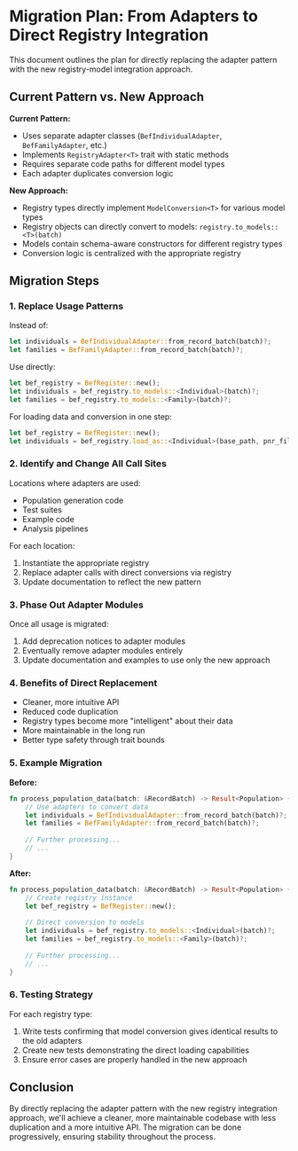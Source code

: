 # Migration Plan: From Adapters to Direct Registry Integration

This document outlines the plan for directly replacing the adapter pattern with the new registry-model integration approach.

## Current Pattern vs. New Approach

**Current Pattern:**
- Uses separate adapter classes (`BefIndividualAdapter`, `BefFamilyAdapter`, etc.)
- Implements `RegistryAdapter<T>` trait with static methods
- Requires separate code paths for different model types
- Each adapter duplicates conversion logic

**New Approach:**
- Registry types directly implement `ModelConversion<T>` for various model types
- Registry objects can directly convert to models: `registry.to_models::<T>(batch)`
- Models contain schema-aware constructors for different registry types
- Conversion logic is centralized with the appropriate registry

## Migration Steps

### 1. Replace Usage Patterns

Instead of:
```rust
let individuals = BefIndividualAdapter::from_record_batch(batch)?;
let families = BefFamilyAdapter::from_record_batch(batch)?;
```

Use directly:
```rust
let bef_registry = BefRegister::new();
let individuals = bef_registry.to_models::<Individual>(batch)?;
let families = bef_registry.to_models::<Family>(batch)?;
```

For loading data and conversion in one step:
```rust
let bef_registry = BefRegister::new();
let individuals = bef_registry.load_as::<Individual>(base_path, pnr_filter)?;
```

### 2. Identify and Change All Call Sites

Locations where adapters are used:
- Population generation code
- Test suites
- Example code
- Analysis pipelines

For each location:
1. Instantiate the appropriate registry
2. Replace adapter calls with direct conversions via registry
3. Update documentation to reflect the new pattern

### 3. Phase Out Adapter Modules

Once all usage is migrated:
1. Add deprecation notices to adapter modules
2. Eventually remove adapter modules entirely
3. Update documentation and examples to use only the new approach

### 4. Benefits of Direct Replacement

- Cleaner, more intuitive API
- Reduced code duplication
- Registry types become more "intelligent" about their data
- More maintainable in the long run
- Better type safety through trait bounds

### 5. Example Migration

**Before:**
```rust
fn process_population_data(batch: &RecordBatch) -> Result<Population> {
    // Use adapters to convert data
    let individuals = BefIndividualAdapter::from_record_batch(batch)?;
    let families = BefFamilyAdapter::from_record_batch(batch)?;
    
    // Further processing...
    // ...
}
```

**After:**
```rust
fn process_population_data(batch: &RecordBatch) -> Result<Population> {
    // Create registry instance
    let bef_registry = BefRegister::new();
    
    // Direct conversion to models
    let individuals = bef_registry.to_models::<Individual>(batch)?;
    let families = bef_registry.to_models::<Family>(batch)?;
    
    // Further processing...
    // ...
}
```

### 6. Testing Strategy

For each registry type:
1. Write tests confirming that model conversion gives identical results to the old adapters
2. Create new tests demonstrating the direct loading capabilities
3. Ensure error cases are properly handled in the new approach

## Conclusion

By directly replacing the adapter pattern with the new registry integration approach, we'll achieve a cleaner, more maintainable codebase with less duplication and a more intuitive API. The migration can be done progressively, ensuring stability throughout the process.